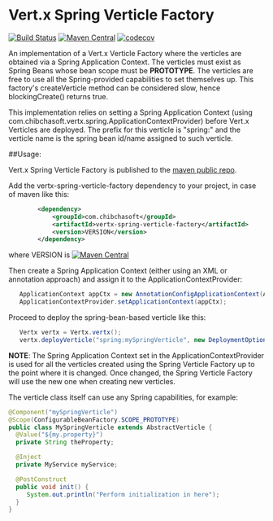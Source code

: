 # Vert.x Spring Verticle Factory

[![Build Status](https://travis-ci.org/juanavelez/vertx-spring-verticle-factory.svg?branch=master)](https://travis-ci.org/juanavelez/vertx-spring-verticle-factory) 
[![Maven Central](https://maven-badges.herokuapp.com/maven-central/com.chibchasoft/vertx-spring-verticle-factory/badge.svg)](https://search.maven.org/#search%7Cga%7C1%7Ccom.chibchasoft.vertx-spring-verticle-factory)
[![codecov](https://codecov.io/gh/juanavelez/vertx-spring-verticle-factory/branch/master/graph/badge.svg)](https://codecov.io/gh/juanavelez/vertx-spring-verticle-factory)

An implementation of a Vert.x Verticle Factory where the verticles are obtained via a Spring Application Context. The verticles must exist as Spring Beans whose bean scope must be **PROTOTYPE**. The verticles are free to use all the Spring-provided capabilities to set themselves up. This factory's createVerticle method can be considered slow, hence blockingCreate() returns true.

This implementation relies on setting a Spring Application Context (using com.chibchasoft.vertx.spring.ApplicationContextProvider) before Vert.x Verticles are deployed. The prefix for this verticle is "spring:" and the verticle name is the spring bean id/name assigned to such verticle.

##Usage:

Vert.x Spring Verticle Factory is published to the [maven public repo](http://search.maven.org/#search%7Cgav%7C1%7Cg%3A%22com.chibchasoft%22%20AND%20a%3A%22vertx-spring-verticle-factory%22).

Add the vertx-spring-verticle-factory dependency to your project, in case of maven like this:

```xml
        <dependency>
            <groupId>com.chibchasoft</groupId>
            <artifactId>vertx-spring-verticle-factory</artifactId>
            <version>VERSION</version>
        </dependency>
```
where VERSION is [![Maven Central](https://maven-badges.herokuapp.com/maven-central/com.chibchasoft/vertx-spring-verticle-factory/badge.svg)](https://search.maven.org/#search%7Cga%7C1%7Ccom.chibchasoft.vertx-spring-verticle-factory)

Then create a Spring Application Context (either using an XML or annotation approach) and assign it to the ApplicationContextProvider:

```java
   ApplicationContext appCtx = new AnnotationConfigApplicationContext(AnnotatedSpringConfiguration.class);
   ApplicationContextProvider.setApplicationContext(appCtx);
```

Proceed to deploy the spring-bean-based verticle like this:

```java
   Vertx vertx = Vertx.vertx();
   vertx.deployVerticle("spring:mySpringVerticle", new DeploymentOptions().setInstances(2).setWorker(true));
```

**NOTE**: The Spring Application Context set in the ApplicationContextProvider is used for all the verticles created using the Spring Verticle Factory up to the point where it is changed. Once changed, the Spring Verticle Factory will use the new one when creating new verticles.

The verticle class itself can use any Spring capabilities, for example:

```java
@Component("mySpringVerticle")
@Scope(ConfigurableBeanFactory.SCOPE_PROTOTYPE)
public class MySpringVerticle extends AbstractVerticle {
  @Value("${my.property}")
  private String theProperty;

  @Inject
  private MyService myService;

  @PostConstruct
  public void init() {
     System.out.println("Perform initialization in here");
  }
}
```

